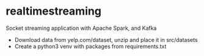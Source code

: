# realtimestreaming

Socket streaming application with Apache Spark, and Kafka

- Download data from yelp.com/dataset, unzip and place it in src/datasets
- Create a python3 venv with packages from requirements.txt
